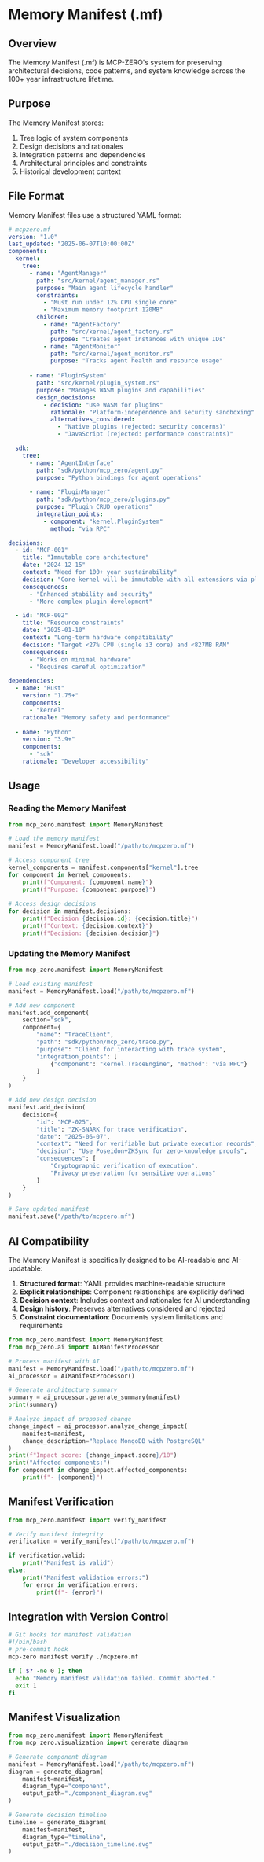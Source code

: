 # Memory Manifest (.mf)

## Overview

The Memory Manifest (.mf) is MCP-ZERO's system for preserving architectural decisions, code patterns, and system knowledge across the 100+ year infrastructure lifetime.

## Purpose

The Memory Manifest stores:

1. Tree logic of system components
2. Design decisions and rationales
3. Integration patterns and dependencies
4. Architectural principles and constraints
5. Historical development context

## File Format

Memory Manifest files use a structured YAML format:

```yaml
# mcpzero.mf
version: "1.0"
last_updated: "2025-06-07T10:00:00Z"
components:
  kernel:
    tree:
      - name: "AgentManager"
        path: "src/kernel/agent_manager.rs"
        purpose: "Main agent lifecycle handler"
        constraints:
          - "Must run under 12% CPU single core"
          - "Maximum memory footprint 120MB"
        children:
          - name: "AgentFactory"
            path: "src/kernel/agent_factory.rs"
            purpose: "Creates agent instances with unique IDs"
          - name: "AgentMonitor" 
            path: "src/kernel/agent_monitor.rs"
            purpose: "Tracks agent health and resource usage"
      
      - name: "PluginSystem"
        path: "src/kernel/plugin_system.rs"
        purpose: "Manages WASM plugins and capabilities"
        design_decisions:
          - decision: "Use WASM for plugins"
            rationale: "Platform-independence and security sandboxing"
            alternatives_considered:
              - "Native plugins (rejected: security concerns)"
              - "JavaScript (rejected: performance constraints)"

  sdk:
    tree:
      - name: "AgentInterface"
        path: "sdk/python/mcp_zero/agent.py"
        purpose: "Python bindings for agent operations"
        
      - name: "PluginManager"
        path: "sdk/python/mcp_zero/plugins.py"
        purpose: "Plugin CRUD operations"
        integration_points:
          - component: "kernel.PluginSystem"
            method: "via RPC"

decisions:
  - id: "MCP-001"
    title: "Immutable core architecture"
    date: "2024-12-15"
    context: "Need for 100+ year sustainability"
    decision: "Core kernel will be immutable with all extensions via plugins"
    consequences:
      - "Enhanced stability and security"
      - "More complex plugin development"

  - id: "MCP-002"
    title: "Resource constraints"
    date: "2025-01-10"
    context: "Long-term hardware compatibility"
    decision: "Target <27% CPU (single i3 core) and <827MB RAM"
    consequences:
      - "Works on minimal hardware"
      - "Requires careful optimization"

dependencies:
  - name: "Rust"
    version: "1.75+"
    components:
      - "kernel"
    rationale: "Memory safety and performance"
    
  - name: "Python"
    version: "3.9+"
    components:
      - "sdk"
    rationale: "Developer accessibility"
```

## Usage

### Reading the Memory Manifest

```python
from mcp_zero.manifest import MemoryManifest

# Load the memory manifest
manifest = MemoryManifest.load("/path/to/mcpzero.mf")

# Access component tree
kernel_components = manifest.components["kernel"].tree
for component in kernel_components:
    print(f"Component: {component.name}")
    print(f"Purpose: {component.purpose}")
    
# Access design decisions
for decision in manifest.decisions:
    print(f"Decision {decision.id}: {decision.title}")
    print(f"Context: {decision.context}")
    print(f"Decision: {decision.decision}")
```

### Updating the Memory Manifest

```python
from mcp_zero.manifest import MemoryManifest

# Load existing manifest
manifest = MemoryManifest.load("/path/to/mcpzero.mf")

# Add new component
manifest.add_component(
    section="sdk",
    component={
        "name": "TraceClient",
        "path": "sdk/python/mcp_zero/trace.py",
        "purpose": "Client for interacting with trace system",
        "integration_points": [
            {"component": "kernel.TraceEngine", "method": "via RPC"}
        ]
    }
)

# Add new design decision
manifest.add_decision(
    decision={
        "id": "MCP-025",
        "title": "ZK-SNARK for trace verification",
        "date": "2025-06-07",
        "context": "Need for verifiable but private execution records",
        "decision": "Use Poseidon+ZKSync for zero-knowledge proofs",
        "consequences": [
            "Cryptographic verification of execution",
            "Privacy preservation for sensitive operations"
        ]
    }
)

# Save updated manifest
manifest.save("/path/to/mcpzero.mf")
```

## AI Compatibility

The Memory Manifest is specifically designed to be AI-readable and AI-updatable:

1. **Structured format**: YAML provides machine-readable structure
2. **Explicit relationships**: Component relationships are explicitly defined
3. **Decision context**: Includes context and rationales for AI understanding
4. **Design history**: Preserves alternatives considered and rejected
5. **Constraint documentation**: Documents system limitations and requirements

```python
from mcp_zero.manifest import MemoryManifest
from mcp_zero.ai import AIManifestProcessor

# Process manifest with AI
manifest = MemoryManifest.load("/path/to/mcpzero.mf")
ai_processor = AIManifestProcessor()

# Generate architecture summary
summary = ai_processor.generate_summary(manifest)
print(summary)

# Analyze impact of proposed change
change_impact = ai_processor.analyze_change_impact(
    manifest=manifest,
    change_description="Replace MongoDB with PostgreSQL"
)
print(f"Impact score: {change_impact.score}/10")
print("Affected components:")
for component in change_impact.affected_components:
    print(f"- {component}")
```

## Manifest Verification

```python
from mcp_zero.manifest import verify_manifest

# Verify manifest integrity
verification = verify_manifest("/path/to/mcpzero.mf")

if verification.valid:
    print("Manifest is valid")
else:
    print("Manifest validation errors:")
    for error in verification.errors:
        print(f"- {error}")
```

## Integration with Version Control

```bash
# Git hooks for manifest validation
#!/bin/bash
# pre-commit hook
mcp-zero manifest verify ./mcpzero.mf

if [ $? -ne 0 ]; then
  echo "Memory manifest validation failed. Commit aborted."
  exit 1
fi
```

## Manifest Visualization

```python
from mcp_zero.manifest import MemoryManifest
from mcp_zero.visualization import generate_diagram

# Generate component diagram
manifest = MemoryManifest.load("/path/to/mcpzero.mf")
diagram = generate_diagram(
    manifest=manifest,
    diagram_type="component",
    output_path="./component_diagram.svg"
)

# Generate decision timeline
timeline = generate_diagram(
    manifest=manifest,
    diagram_type="timeline",
    output_path="./decision_timeline.svg"
)
```
